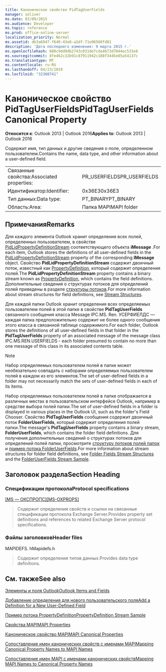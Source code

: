 ```yaml
---
title: Каноническое свойство PidTagUserFields
manager: soliver
ms.date: 03/09/2015
ms.audience: Developer
ms.topic: reference
ms.prod: office-online-server
localization_priority: Normal
ms.assetid: db3a6947-f640-43e8-a2df-71e96560fd81
description: 'Дата последнего изменения: 9 марта 2015 г.'
ms.openlocfilehash: 680c9dd9db2743c031de7cda4673d7044ec533e8
ms.sourcegitcommit: 8fe462c32b91c87911942c188f3445e85a54137c
ms.translationtype: MT
ms.contentlocale: ru-RU
ms.lasthandoff: 04/23/2019
ms.locfileid: "32360741"
---
```

# <a name="pidtaguserfields-canonical-property"></a><span data-ttu-id="0994f-103">Каноническое свойство PidTagUserFields</span><span class="sxs-lookup"><span data-stu-id="0994f-103">PidTagUserFields Canonical Property</span></span>

  
  
<span data-ttu-id="0994f-104">**Относится к**: Outlook 2013 | Outlook 2016</span><span class="sxs-lookup"><span data-stu-id="0994f-104">**Applies to**: Outlook 2013 | Outlook 2016</span></span> 
  
<span data-ttu-id="0994f-105">Содержит имя, тип данных и другие сведения о поле, определенном пользователем.</span><span class="sxs-lookup"><span data-stu-id="0994f-105">Contains the name, data type, and other information about a user-defined field.</span></span>
  
|||
|:-----|:-----|
|<span data-ttu-id="0994f-106">Связанные свойства:</span><span class="sxs-lookup"><span data-stu-id="0994f-106">Associated properties:</span></span>  <br/> |<span data-ttu-id="0994f-107">PR_USERFIELDS</span><span class="sxs-lookup"><span data-stu-id="0994f-107">PR_USERFIELDS</span></span>  <br/> |
|<span data-ttu-id="0994f-108">Идентификатор:</span><span class="sxs-lookup"><span data-stu-id="0994f-108">Identifier:</span></span>  <br/> |<span data-ttu-id="0994f-109">0x36E3</span><span class="sxs-lookup"><span data-stu-id="0994f-109">0x36E3</span></span>  <br/> |
|<span data-ttu-id="0994f-110">Тип данных:</span><span class="sxs-lookup"><span data-stu-id="0994f-110">Data type:</span></span>  <br/> |<span data-ttu-id="0994f-111">PT_BINARY</span><span class="sxs-lookup"><span data-stu-id="0994f-111">PT_BINARY</span></span>  <br/> |
|<span data-ttu-id="0994f-112">Область:</span><span class="sxs-lookup"><span data-stu-id="0994f-112">Area:</span></span>  <br/> |<span data-ttu-id="0994f-113">Папка MAPI</span><span class="sxs-lookup"><span data-stu-id="0994f-113">MAPI folder</span></span>  <br/> |
   
## <a name="remarks"></a><span data-ttu-id="0994f-114">Примечания</span><span class="sxs-lookup"><span data-stu-id="0994f-114">Remarks</span></span>

<span data-ttu-id="0994f-115">Для каждого элемента Outlook хранит определения всех полей, определенных пользователем, в свойстве [PidLidPropertyDefinitionStream](pidlidpropertydefinitionstream-canonical-property.md) соответствующего объекта **iMessage** .</span><span class="sxs-lookup"><span data-stu-id="0994f-115">For each item, Outlook stores the definitions of all user-defined fields in the [PidLidPropertyDefinitionStream](pidlidpropertydefinitionstream-canonical-property.md) property of the corresponding **IMessage** object.</span></span> <span data-ttu-id="0994f-116">Свойство **PidLidPropertyDefinitionStream** содержит двоичный поток, известный как [PropertyDefinition](propertydefinition-stream-structure.md), который содержит определения полей.</span><span class="sxs-lookup"><span data-stu-id="0994f-116">The **PidLidPropertyDefinitionStream** property contains a binary stream known as [PropertyDefinition](propertydefinition-stream-structure.md), which contains the field definitions.</span></span> <span data-ttu-id="0994f-117">Дополнительные сведения о структурах потоков для определений полей приведены в разделе [структуры потоков](stream-structures.md).</span><span class="sxs-lookup"><span data-stu-id="0994f-117">For more information about stream structures for field definitions, see [Stream Structures](stream-structures.md).</span></span>
  
<span data-ttu-id="0994f-118">Для каждой папки Outlook хранит определения всех определяемых пользователем полей в этой папке в свойстве **PidTagUserFields** связанного сообщения класса Message IPC.MS. Ren. УСЕРФИЕЛДС — каждая папка предположительно содержит не более одного сообщения этого класса в связанной таблице содержимого.</span><span class="sxs-lookup"><span data-stu-id="0994f-118">For each folder, Outlook stores the definitions of all user-defined fields in that folder in the **PidTagUserFields** property of an associated message of the message class IPC.MS.REN.USERFIELDS - each folder presumed to contain no more than one message of this class in its associated contents table.</span></span> 
  
> [!NOTE]
> <span data-ttu-id="0994f-119">Набор определяемых пользователем полей в папке может необязательно совпадать с наборами определяемых пользователем полей в каждом из его элементов.</span><span class="sxs-lookup"><span data-stu-id="0994f-119">The set of user-defined fields in a folder may not necessarily match the sets of user-defined fields in each of its items.</span></span> 
  
<span data-ttu-id="0994f-120">Набор определяемых пользователем полей в папке отображается в различных местах в пользовательском интерфейсе Outlook, например в средстве выбора полей папки.</span><span class="sxs-lookup"><span data-stu-id="0994f-120">The set of user-defined fields in a folder is displayed in various places in the Outlook UI, such as the folder's Field Chooser.</span></span> <span data-ttu-id="0994f-121">Свойство **PidTagUserFields** сообщения содержит двоичный поток **FolderUserFields**, который содержит определения полей папки.</span><span class="sxs-lookup"><span data-stu-id="0994f-121">The message's **PidTagUserFields** property contains a binary stream, **FolderUserFields**, which contains the folder field definitions.</span></span> <span data-ttu-id="0994f-122">Для получения дополнительных сведений о структурах потоков для определений полей папки, просмотрите [структуру потоков полей папок](folder-fields-stream-structures.md) и [пример потока FolderUserFields](folderuserfields-stream-sample.md).</span><span class="sxs-lookup"><span data-stu-id="0994f-122">For more information about stream structures for folder field definitions, see [Folder Fields Stream Structures](folder-fields-stream-structures.md) and the [FolderUserFields Stream Sample](folderuserfields-stream-sample.md).</span></span>
  
## <a name="section-heading"></a><span data-ttu-id="0994f-123">Заголовок раздела</span><span class="sxs-lookup"><span data-stu-id="0994f-123">Section Heading</span></span>

### <a name="protocol-specifications"></a><span data-ttu-id="0994f-124">Спецификации протокола</span><span class="sxs-lookup"><span data-stu-id="0994f-124">Protocol specifications</span></span>

<span data-ttu-id="0994f-125">[[MS — ОКСПРОПС]](https://msdn.microsoft.com/library/f6ab1613-aefe-447d-a49c-18217230b148%28Office.15%29.aspx)</span><span class="sxs-lookup"><span data-stu-id="0994f-125">[[MS-OXPROPS]](https://msdn.microsoft.com/library/f6ab1613-aefe-447d-a49c-18217230b148%28Office.15%29.aspx)</span></span>
  
> <span data-ttu-id="0994f-126">Содержит определения свойств и ссылки на связанные спецификации протокола Exchange Server.</span><span class="sxs-lookup"><span data-stu-id="0994f-126">Provides property set definitions and references to related Exchange Server protocol specifications.</span></span>
    
### <a name="header-files"></a><span data-ttu-id="0994f-127">Файлы заголовков</span><span class="sxs-lookup"><span data-stu-id="0994f-127">Header files</span></span>

<span data-ttu-id="0994f-128">MAPIDEFS. h</span><span class="sxs-lookup"><span data-stu-id="0994f-128">Mapidefs.h</span></span>
  
> <span data-ttu-id="0994f-129">Содержит определения типов данных.</span><span class="sxs-lookup"><span data-stu-id="0994f-129">Provides data type definitions.</span></span>
    
## <a name="see-also"></a><span data-ttu-id="0994f-130">См. также</span><span class="sxs-lookup"><span data-stu-id="0994f-130">See also</span></span>



[<span data-ttu-id="0994f-131">Элементы и поля Outlook</span><span class="sxs-lookup"><span data-stu-id="0994f-131">Outlook Items and Fields</span></span>](outlook-items-and-fields.md)
  
[<span data-ttu-id="0994f-132">Добавление определения для нового пользовательского поля</span><span class="sxs-lookup"><span data-stu-id="0994f-132">Add a Definition for a New User-Defined Field</span></span>](how-to-add-a-definition-for-a-new-user-defined-field.md)
  
[<span data-ttu-id="0994f-133">Пример потока PropertyDefinition</span><span class="sxs-lookup"><span data-stu-id="0994f-133">PropertyDefinition Stream Sample</span></span>](propertydefinition-stream-sample.md)
  
[<span data-ttu-id="0994f-134">Свойства MAPI</span><span class="sxs-lookup"><span data-stu-id="0994f-134">MAPI Properties</span></span>](mapi-properties.md)
  
[<span data-ttu-id="0994f-135">Каноническое свойство MAPI</span><span class="sxs-lookup"><span data-stu-id="0994f-135">MAPI Canonical Properties</span></span>](mapi-canonical-properties.md)
  
[<span data-ttu-id="0994f-136">Сопоставление имен канонических свойств с именами MAPI</span><span class="sxs-lookup"><span data-stu-id="0994f-136">Mapping Canonical Property Names to MAPI Names</span></span>](mapping-canonical-property-names-to-mapi-names.md)
  
[<span data-ttu-id="0994f-137">Сопоставление имен MAPI с именами канонических свойств</span><span class="sxs-lookup"><span data-stu-id="0994f-137">Mapping MAPI Names to Canonical Property Names</span></span>](mapping-mapi-names-to-canonical-property-names.md)

